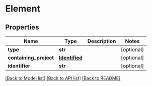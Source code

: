 # Element

## Properties
Name | Type | Description | Notes
------------ | ------------- | ------------- | -------------
**type** | **str** |  | [optional] 
**containing_project** | [**Identified**](Identified.md) |  | [optional] 
**identifier** | **str** |  | [optional] 

[[Back to Model list]](../README.md#documentation-for-models) [[Back to API list]](../README.md#documentation-for-api-endpoints) [[Back to README]](../README.md)


